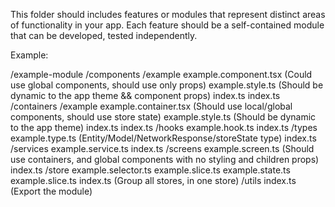 This folder should includes features or modules that represent distinct areas of functionality in your app.
Each feature should be a self-contained module that can be developed, tested independently.


Example:

/example-module
    /components
        /example
            example.component.tsx (Could use global components, should use only props)
            example.style.ts (Should be dynamic to the app theme && component props)
            index.ts
        index.ts
    /containers
        /example
            example.container.tsx (Should use local/global components, should use store state)
            example.style.ts (Should be dynamic to the app theme)
            index.ts
        index.ts
    /hooks
        example.hook.ts
        index.ts
    /types
        example.type.ts (Entity/Model/NetworkResponse/storeState type)
        index.ts
    /services
        example.service.ts
        index.ts
    /screens
        example.screen.ts (Should use containers, and global components with no styling and children props)
        index.ts
    /store
        example.selector.ts
        example.slice.ts
        example.state.ts
        example.slice.ts
        index.ts (Group all stores, in one store)
    /utils
    index.ts (Export the module)

    